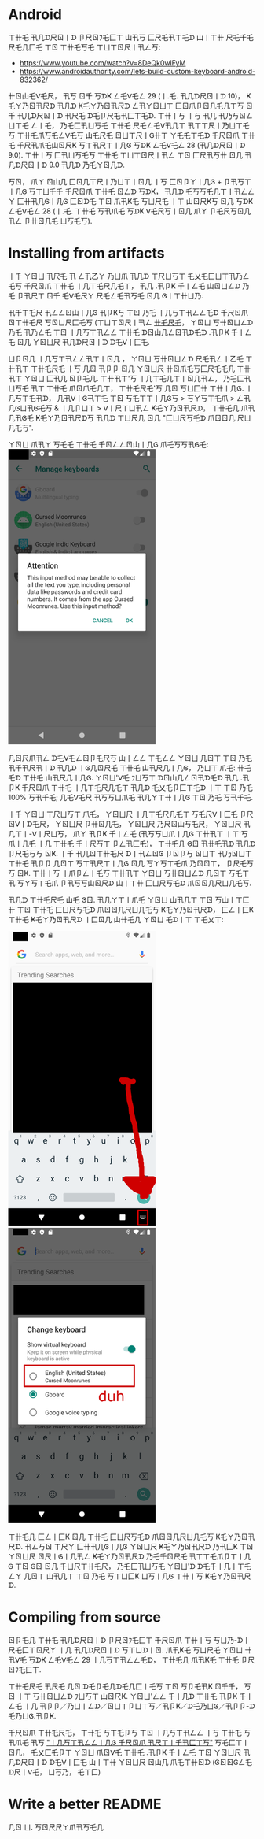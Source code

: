 # Android

ㄒ卄乇  卂几ᗪ尺ㄖ丨ᗪ  卩尺ㄖﾌ乇匚ㄒ  山卂丂  匚尺乇卂ㄒ乇ᗪ  山丨ㄒ卄  尺乇千乇尺乇几匚乇  ㄒㄖ  ㄒ卄乇丂乇  ㄒㄩㄒㄖ尺丨卂ㄥ丂:
- https://www.youtube.com/watch?v=8DeQk0wlFyM
- https://www.androidauthority.com/lets-build-custom-keyboard-android-832362/

卄ㄖ山乇ᐯ乇尺，  卂丂  ㄖ千  丂ᗪҜ  ㄥ乇ᐯ乇ㄥ  29  (丨.乇. 卂几ᗪ尺ㄖ丨ᗪ  10)，  Ҝ乇ㄚ乃ㄖ卂尺ᗪ  卂几ᗪ  Ҝ乇ㄚ乃ㄖ卂尺ᗪ  ㄥ卂ㄚㄖㄩㄒ  匚ㄖ爪卩ㄖ几乇几ㄒ丂  ㄖ千  卂几ᗪ尺ㄖ丨ᗪ  卂尺乇  ᗪ乇卩尺乇卂匚ㄒ乇ᗪ.  ㄒ卄丨丂  丨丂  卂几  卂乃丂ㄖㄥㄩㄒ乇  ㄥ丨乇，  乃乇匚卂ㄩ丂乇  ㄒ卄乇  尺乇ㄥ乇ᐯ卂几ㄒ  卂ㄒㄒ尺丨乃ㄩㄒ乇丂  ㄒ卄乇爪丂乇ㄥᐯ乇丂  山乇尺乇  ㄖㄩㄒ尺丨Ꮆ卄ㄒ  ㄚ乇乇ㄒ乇ᗪ  千尺ㄖ爪  ㄒ卄乇  千尺卂爪乇山ㄖ尺Ҝ  丂ㄒ卂尺ㄒ丨几Ꮆ  丂ᗪҜ  ㄥ乇ᐯ乇ㄥ  28  (卂几ᗪ尺ㄖ丨ᗪ  9.0).  ㄒ卄丨丂  匚卂ㄩ丂乇丂  ㄒ卄乇  ㄒㄩㄒㄖ尺丨卂ㄥ ㄒㄖ  匚尺卂丂卄  ㄖ几  卂几ᗪ尺ㄖ丨ᗪ  9.0  卂几ᗪ  乃乇ㄚㄖ几ᗪ.

丂ㄖ，  爪ㄚ  ㄖ山几  匚ㄖ几ㄒ尺丨乃ㄩㄒ丨ㄖ几  丨丂  匚ㄖ卩ㄚ丨几Ꮆ  + 卩卂丂ㄒ丨几Ꮆ  丂ㄒㄩ千千  千尺ㄖ爪  ㄒ卄乇  ㄖㄥᗪ  丂ᗪҜ，  卂几ᗪ  乇丂丂乇几ㄒ丨卂ㄥㄥㄚ  匚卄卂几Ꮆ丨几Ꮆ  匚ㄖᗪ乇  ㄒㄖ  爪卂Ҝ乇  丂ㄩ尺乇  丨ㄒ  山ㄖ尺Ҝ丂  ㄖ几  丂ᗪҜ  ㄥ乇ᐯ乇ㄥ  28  (丨.乇.  ㄒ卄乇  丂卂爪乇  丂ᗪҜ  ᐯ乇尺丂丨ㄖ几  爪ㄚ  卩乇尺丂ㄖ几卂ㄥ  卩卄ㄖ几乇  ㄩ丂乇丂).

# Installing from artifacts

丨千  ㄚㄖㄩ  卂尺乇  卂  ㄥ卂乙ㄚ  乃ㄩ爪  卂几ᗪ  ㄒ尺ㄩ丂ㄒ  乇乂乇匚ㄩㄒ卂乃ㄥ乇丂  千尺ㄖ爪  ㄒ卄乇  丨几ㄒ乇尺几乇ㄒ，  卂几  .卂卩Ҝ  千丨ㄥ乇  山ㄖㄩㄥᗪ  乃乇  卩卂尺ㄒ  ㄖ千  乇ᐯ乇尺ㄚ  尺乇ㄥ乇卂丂乇  ㄖ几  Ꮆ丨ㄒ卄ㄩ乃.

卂千ㄒ乇尺  卂ㄥㄥㄖ山丨几Ꮆ  卂卩Ҝ丂  ㄒㄖ  乃乇  丨几丂ㄒ卂ㄥㄥ乇ᗪ  千尺ㄖ爪  ㄖㄒ卄乇尺  丂ㄖㄩ尺匚乇丂  (ㄒㄩㄒㄖ尺丨卂ㄥ  [卄乇尺乇](https://www.applivery.com/docs/troubleshooting/android-unknown-sources/)，  ㄚㄖㄩ  丂卄ㄖㄩㄥᗪ  乃乇  卂乃ㄥ乇  ㄒㄖ  丨几丂ㄒ卂ㄥㄥ  ㄒ卄乇  ᗪㄖ山几ㄥㄖ卂ᗪ乇ᗪ  .卂卩Ҝ  千丨ㄥ乇  ㄖ几  ㄚㄖㄩ尺  卂几ᗪ尺ㄖ丨ᗪ  ᗪ乇ᐯ丨匚乇.

ㄩ卩ㄖ几  丨几丂ㄒ卂ㄥㄥ卂ㄒ丨ㄖ几 ，  ㄚㄖㄩ  丂卄ㄖㄩㄥᗪ  尺乇卂ㄥ丨乙乇  ㄒ卄卂ㄒ  ㄒ卄乇尺乇  丨丂  几ㄖ  卂卩卩  ㄖ几  ㄚㄖㄩ尺  卄ㄖ爪乇丂匚尺乇乇几  ㄒ卄卂ㄒ  ㄚㄖㄩ  匚卂几  ㄖ卩乇几.  ㄒ卄卂ㄒ'丂  丨几ㄒ乇几ㄒ丨ㄖ几卂ㄥ，  乃乇匚卂ㄩ丂乇  卂ㄒ  ㄒ卄乇  爪ㄖ爪乇几ㄒ，  ㄒ卄乇尺乇'丂  几ㄖ  丂ㄩ匚卄  ㄒ卄丨几Ꮆ.  丨几丂ㄒ乇卂ᗪ，  几卂ᐯ丨Ꮆ卂ㄒ乇  ㄒㄖ 丂乇ㄒㄒ丨几Ꮆ丂  > 丂ㄚ丂ㄒ乇爪  >  ㄥ卂几Ꮆㄩ卂Ꮆ乇丂  & 丨几卩ㄩㄒ  >  ᐯ丨尺ㄒㄩ卂ㄥ  Ҝ乇ㄚ乃ㄖ卂尺ᗪ，  ㄒ卄乇几  爪卂几卂Ꮆ乇  Ҝ乇ㄚ乃ㄖ卂尺ᗪ丂  卂几ᗪ  ㄒㄩ尺几  ㄖ几  "匚ㄩ尺丂乇ᗪ  爪ㄖㄖ几 尺ㄩ几乇丂".

ㄚㄖㄩ  爪卂ㄚ  丂乇乇  ㄒ卄乇  千ㄖㄥㄥㄖ山丨几Ꮆ  爪乇丂丂卂Ꮆ乇:
<img src="../readme_images/dangerous.png" width="300px" alt="卩卂几丨Ҝ"/>

几ㄖ尺爪卂ㄥ  ᗪ乇ᐯ乇ㄥㄖ卩乇尺丂  山丨ㄥㄥ  ㄒ乇ㄥㄥ  ㄚㄖㄩ  几ㄖㄒ  ㄒㄖ  乃乇  卂千卂尺卂丨ᗪ  卂几ᗪ  丨Ꮆ几ㄖ尺乇  ㄒ卄乇  山卂尺几丨几Ꮆ，  乃ㄩㄒ  爪乇:  卄乇乇ᗪ  ㄒ卄乇  山卂尺几丨几Ꮆ.  ㄚㄖㄩ'ᐯ乇  ﾌㄩ丂ㄒ  ᗪㄖ山几ㄥㄖ卂ᗪ乇ᗪ  卂几  .卂卩Ҝ  千尺ㄖ爪  ㄒ卄乇  丨几ㄒ乇尺几乇ㄒ  卂几ᗪ  乇乂乇卩匚ㄒ乇ᗪ  丨ㄒ  ㄒㄖ  乃乇  100% 丂卂千乇;  几乇ᐯ乇尺  卂丂丂ㄩ爪乇  卂几ㄚㄒ卄丨几Ꮆ  ㄒㄖ  乃乇  丂卂千乇.

丨千  ㄚㄖㄩ  ㄒ尺ㄩ丂ㄒ  爪乇，  ㄚㄖㄩ尺  丨几ㄒ乇尺几乇ㄒ  丂乇尺ᐯ丨匚乇  卩尺ㄖᐯ丨ᗪ乇尺，  ㄚㄖㄩ尺  卩卄ㄖ几乇，  ㄚㄖㄩ尺  乃尺ㄖ山丂乇尺，  ㄚㄖㄩ尺  卂几ㄒ丨-ᐯ丨尺ㄩ丂，  爪ㄚ  卂卩Ҝ  千丨ㄥ乇  (卂丂丂ㄩ爪丨几Ꮆ  ㄒ卄卂ㄒ  丨ㄒ'丂  爪丨几乇  丨几  ㄒ卄乇  千丨尺丂ㄒ  卩ㄥ卂匚乇)，  ㄒ卄乇几  Ꮆㄖ  卂卄乇卂ᗪ  卂几ᗪ  卩尺乇丂丂  ㄖҜ.  丨千  卂几ㄖㄒ卄乇尺  ᗪ丨卂ㄥㄖᎶ  卩ㄖ卩丂  ㄖㄩㄒ  卂乃ㄖㄩㄒ  ㄒ卄乇  卂卩卩  几ㄖㄒ  丂ㄒ卂尺ㄒ丨几Ꮆ  ㄖ几  丂ㄚ丂ㄒ乇爪  乃ㄖㄖㄒ，  卩尺乇丂丂  ㄖҜ.  ㄒ卄丨丂  丨爪卩ㄥ丨乇丂  ㄒ卄卂ㄒ  ㄚㄖㄩ  丂卄ㄖㄩㄥᗪ  几ㄖㄒ  丂乇ㄒ  卂  丂ㄚ丂ㄒ乇爪  卩卂丂丂山ㄖ尺ᗪ  山丨ㄒ卄  匚ㄩ尺丂乇ᗪ  爪ㄖㄖ几尺ㄩ几乇丂.

卂几ᗪ  ㄒ卄乇尺乇  山乇  Ꮆㄖ.  卂几ㄚㄒ丨爪乇  ㄚㄖㄩ  山卂几ㄒ  ㄒㄖ  丂山丨ㄒ匚卄  ㄒㄖ  ㄒ卄乇  匚ㄩ尺丂乇ᗪ  爪ㄖㄖ几尺ㄩ几乇丂  Ҝ乇ㄚ乃ㄖ卂尺ᗪ，  匚ㄥ丨匚Ҝ  ㄒ卄乇  Ҝ乇ㄚ乃ㄖ卂尺ᗪ  丨匚ㄖ几  山卄乇几  ㄚㄖㄩ  乇ᗪ丨ㄒ  ㄒ乇乂ㄒ:

<img src="../readme_images/keyboard_button.png" width="300px" alt="卄ㄖㄥㄖㄥ丨ᐯ乇  ==  Ꮆㄖㄖᗪ"/>
<img src="../readme_images/keyboard_button_2.png" width="300px" alt="2020  丨丂  乃ㄥ乇丂丂乇ᗪ  山丨ㄒ卄  卄ㄖㄥㄖㄥ丨ᐯ乇"/>

ㄒ卄乇几  匚ㄥ丨匚Ҝ  ㄖ几  ㄒ卄乇  匚ㄩ尺丂乇ᗪ  爪ㄖㄖ几尺ㄩ几乇丂  Ҝ乇ㄚ乃ㄖ卂尺ᗪ.  卂ㄥ丂ㄖ  ㄒ尺ㄚ  匚卄卂几Ꮆ丨几Ꮆ  ㄚㄖㄩ尺  Ҝ乇ㄚ乃ㄖ卂尺ᗪ  乃卂匚Ҝ  ㄒㄖ  ㄚㄖㄩ尺  ㄖ尺丨Ꮆ丨几卂ㄥ  Ҝ乇ㄚ乃ㄖ卂尺ᗪ  乃乇千ㄖ尺乇  卂ㄒㄒ乇爪卩ㄒ丨几Ꮆ  ㄒㄖ  Ꮆㄖ  ㄖ几  千ㄩ尺ㄒ卄乇尺，  乃乇匚卂ㄩ丂乇  ㄚㄖㄩ'ᗪ  ᗪ乇千丨几丨ㄒ乇ㄥㄚ  几ㄖㄒ  山卂几ㄒ  ㄒㄖ  乃乇  丂ㄒㄩ匚Ҝ  ㄩ丂丨几Ꮆ  ㄒ卄丨丂  Ҝ乇ㄚ乃ㄖ卂尺ᗪ.

# Compiling from source

ㄖ卩乇几  ㄒ卄乇  卂几ᗪ尺ㄖ丨ᗪ  卩尺ㄖﾌ乇匚ㄒ  千尺ㄖ爪  ㄒ卄丨丂  丂ㄩ乃-ᗪ丨尺乇匚ㄒㄖ尺ㄚ  丨几  卂几ᗪ尺ㄖ丨ᗪ  丂ㄒㄩᗪ丨ㄖ.  爪卂Ҝ乇  丂ㄩ尺乇  ㄚㄖㄩ  卄卂ᐯ乇  丂ᗪҜ  ㄥ乇ᐯ乇ㄥ  29  丨几丂ㄒ卂ㄥㄥ乇ᗪ，  ㄒ卄乇几  爪卂Ҝ乇  ㄒ卄乇  卩尺ㄖﾌ乇匚ㄒ.

ㄒ卄乇尺乇  卂尺乇  几ㄖ  ᗪ乇卩乇几ᗪ乇几匚丨乇丂  ㄒㄖ  丂卩乇卂Ҝ  ㄖ千千，  丂ㄖ  丨ㄒ  丂卄ㄖㄩㄥᗪ  ﾌㄩ丂ㄒ  山ㄖ尺Ҝ.  ㄚㄖㄩ'ㄥㄥ  千丨几ᗪ  ㄒ卄乇  卂卩Ҝ  千丨ㄥ乇  丨几  卂卩卩／乃ㄩ丨ㄥᗪ／ㄖㄩㄒ卩ㄩㄒ丂／卂卩Ҝ／ᗪ乇乃ㄩᎶ／卂卩卩-ᗪ乇乃ㄩᎶ.卂卩Ҝ.

千尺ㄖ爪  ㄒ卄乇尺乇，  ㄒ卄乇  丂ㄒ乇卩丂  ㄒㄖ  丨几丂ㄒ卂ㄥㄥ  丨丂  ㄒ卄乇  丂卂爪乇  卂丂  ["丨几丂ㄒ卂ㄥㄥ丨几Ꮆ  千尺ㄖ爪  卂尺ㄒ丨千卂匚ㄒ丂"]()  丂乇匚ㄒ丨ㄖ几，  乇乂匚乇卩ㄒ  ㄚㄖㄩ  爪ㄖᐯ乇  ㄒ卄乇  .卂卩Ҝ  千丨ㄥ乇  ㄒㄖ  ㄚㄖㄩ尺  卂几ᗪ尺ㄖ丨ᗪ  ᗪ乇ᐯ丨匚乇  山丨ㄒ卄  ㄚㄖㄩ尺  ㄖ山几  爪乇ㄒ卄ㄖᗪ  (ᎶㄖㄖᎶㄥ乇  ᗪ尺丨ᐯ乇，  ㄩ丂乃，  乇ㄒ匚)

# Write a better README

几ㄖ  ㄩ.  丂ㄖ尺尺ㄚ爪卂丂乇几